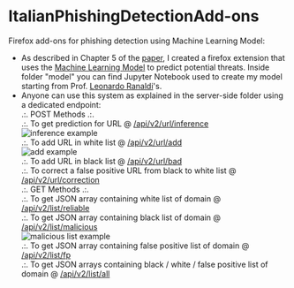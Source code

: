 # ItalianPhishingDetectionAdd-ons
Firefox add-ons for phishing detection using Machine Learning Model:
- As described in Chapter 5 of the <a href="https://ceur-ws.org/Vol-3260/paper13.pdf">paper</a>, I created a firefox extension that uses the <a href="https://github.com/LeonardRanaldi/ItalianPhishingDetection/blob/main/models/RNN%20word%2Bchar_emb.ipynb">Machine Learning Model</a> to predict potential threats. Inside folder "model" you can find Jupyter Notebook used to create my model starting from Prof. <a href="https://github.com/LeonardRanaldi/">Leonardo Ranaldi</a>'s.
- Anyone can use this system as explained in the server-side folder using a dedicated endpoint:</br>
.:. POST Methods .:.</br>
.:. To get prediction for URL @ <a href="http://www.cm-innovationlab.it:5000/api/v2/url/inference">/api/v2/url/inference</a></br>
![inference example](https://user-images.githubusercontent.com/22752092/232186853-f4b4d451-0010-4a46-b61a-de5ac7bc0875.JPG)</br>
.:. To add URL in white list @ <a href="http://www.cm-innovationlab.it:5000/api/v2/url/add">/api/v2/url/add</a></br>
![add example](https://user-images.githubusercontent.com/22752092/232186949-9cf0634f-76d2-4531-a1bd-c85ab115ac69.JPG)</br>
.:. To add URL in black list @ <a href="http://www.cm-innovationlab.it:5000/api/v2/url/bad">/api/v2/url/bad</a></br>
.:. To correct a false positive URL from black to white list @ <a href="http://www.cm-innovationlab.it:5000/api/v2/url/correction">/api/v2/url/correction</a></br>
.:. GET Methods .:.</br>
.:. To get JSON array containing white list of domain @ <a href="http://www.cm-innovationlab.it:5000/api/v2/list/reliable">/api/v2/list/reliable</a></br>
.:. To get JSON array containing black list of domain @ <a href="http://www.cm-innovationlab.it:5000/api/v2/list/malicious">/api/v2/list/malicious</a></br>
![malicious list example](https://user-images.githubusercontent.com/22752092/232186960-31b32126-2d88-4faf-99b7-9ec786824090.JPG)</br>
.:. To get JSON array containing false positive list of domain @ <a href="http://www.cm-innovationlab.it:5000/api/v2/list/fp">/api/v2/list/fp</a></br>
.:. To get JSON arrays containing black / white / false positive list of domain @ <a href="http://www.cm-innovationlab.it:5000/api/v2/list/all">/api/v2/list/all</a>
